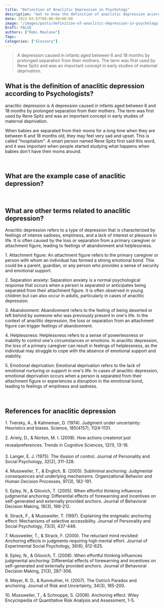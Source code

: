 ```yaml
---
title: "Definition of Anaclitic Depression in Psychology"
description: "Get to know the definition of anaclitic depression according to psychologists."
date: 2023-03-07T06:00:00+00:00
image: "/images/posts/definition-of-anaclitic-depression-in-psychology.jpg"
Draft: FALSE
authors: ["Robi Maulana"]
Tags: 
Categories: ["Glossary"]
---
```






> A depression caused in infants aged between 6 and 18 months by prolonged separation from their mothers. The term was first used by Rene Spitz and was an important concept in early studies of maternal deprivation.

## What is the definition of anaclitic depression according to Psychologists?

anaclitic depression is A depression caused in infants aged between 6 and 18 months by prolonged separation from their mothers. The term was first used by Rene Spitz and was an important concept in early studies of maternal deprivation.

When babies are separated from their moms for a long time when they are between 6 and 18 months old, they may feel very sad and upset. This is called "hospitalism". A smart person named Rene Spitz first said this word, and it was important when people started studying what happens when babies don't have their moms around.

 

## What are the example case of anaclitic depression?

 

## What are other terms related to anaclitic depression?

Anaclitic depression refers to a type of depression that is characterized by feelings of intense sadness, emptiness, and a lack of interest or pleasure in life. It is often caused by the loss or separation from a primary caregiver or attachment figure, leading to feelings of abandonment and helplessness.

1\. Attachment figure: An attachment figure refers to the primary caregiver or person with whom an individual has formed a strong emotional bond. This could be a parent, guardian, or any person who provides a sense of security and emotional support.

2\. Separation anxiety: Separation anxiety is a normal psychological response that occurs when a person is separated or anticipates being separated from their attachment figure. It is often observed in young children but can also occur in adults, particularly in cases of anaclitic depression.

3\. Abandonment: Abandonment refers to the feeling of being deserted or left behind by someone who was previously present in one's life. In the context of anaclitic depression, the loss or separation from an attachment figure can trigger feelings of abandonment.

4\. Helplessness: Helplessness refers to a sense of powerlessness or inability to control one's circumstances or emotions. In anaclitic depression, the loss of a primary caregiver can result in feelings of helplessness, as the individual may struggle to cope with the absence of emotional support and stability.

5\. Emotional deprivation: Emotional deprivation refers to the lack of emotional nurturing or support in one's life. In cases of anaclitic depression, emotional deprivation occurs when a person is separated from their attachment figure or experiences a disruption in the emotional bond, leading to feelings of emptiness and sadness.

 

## References for anaclitic depression

1\. Tversky, A., & Kahneman, D. (1974). Judgment under uncertainty: Heuristics and biases. Science, 185(4157), 1124-1131.

2\. Ariely, D., & Norton, M. I. (2008). How actions createnot just revealpreferences. Trends in Cognitive Sciences, 12(1), 13-16.

3\. Langer, E. J. (1975). The illusion of control. Journal of Personality and Social Psychology, 32(2), 311-328.

4\. Mussweiler, T., & Englich, B. (2005). Subliminal anchoring: Judgmental consequences and underlying mechanisms. Organizational Behavior and Human Decision Processes, 97(3), 182-191.

5\. Epley, N., & Gilovich, T. (2005). When effortful thinking influences judgmental anchoring: Differential effects of forewarning and incentives on self-generated and externally provided anchors. Journal of Behavioral Decision Making, 18(3), 199-212.

6\. Strack, F., & Mussweiler, T. (1997). Explaining the enigmatic anchoring effect: Mechanisms of selective accessibility. Journal of Personality and Social Psychology, 73(3), 437-446.

7\. Mussweiler, T., & Strack, F. (2000). The reluctant mind revisited: Anchoring effects in judgments requiring high mental effort. Journal of Experimental Social Psychology, 36(6), 612-625.

8\. Epley, N., & Gilovich, T. (2008). When effortful thinking influences judgmental anchoring: Differential effects of forewarning and incentives on self-generated and externally provided anchors. Journal of Behavioral Decision Making, 21(3), 287-306.

9\. Meyer, R. D., & Kunreuther, H. (2007). The Ostrich Paradox and anchoring. Journal of Risk and Uncertainty, 34(3), 185-200.

10\. Mussweiler, T., & Schnoppe, S. (2008). Anchoring effect. Wiley Encyclopedia of Quantitative Risk Analysis and Assessment, 1-5.
